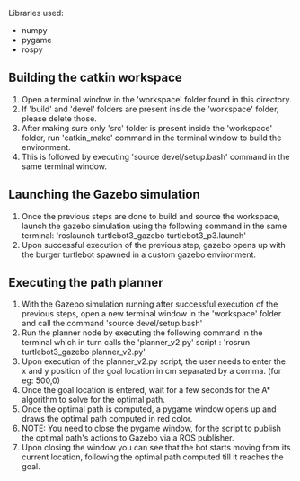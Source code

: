 Libraries used:
* numpy
* pygame
* rospy

## Building the catkin workspace

1. Open a terminal window in the 'workspace' folder found in this directory.
2. If 'build' and 'devel' folders are present inside the 'workspace' folder, please delete those.
3. After making sure only 'src' folder is present inside the 'workspace' folder, run 'catkin_make' command in the terminal window to build the environment.
4. This is followed by executing 'source devel/setup.bash' command in the same terminal window.

## Launching the Gazebo simulation

1. Once the previous steps are done to build and source the workspace, launch the gazebo simulation using the following command in the same terminal:
'roslaunch turtlebot3_gazebo turtlebot3_p3.launch'
2. Upon successful execution of the previous step, gazebo opens up with the burger turtlebot spawned in a custom gazebo environment.

## Executing the path planner

1. With the Gazebo simulation running after successful execution of the previous steps, open a new terminal window in the 'workspace' folder and call the command 'source devel/setup.bash'
2. Run the planner node by executing the following command in the terminal which in turn calls the 'planner_v2.py' script :
'rosrun turtlebot3_gazebo planner_v2.py'
3. Upon execution of the planner_v2.py script, the user needs to enter the x and y position of the goal location in cm separated by a comma. (for eg: 500,0)
4. Once the goal location is entered, wait for a few seconds for the A* algorithm to solve for the optimal path.
5. Once the optimal path is computed, a pygame window opens up and draws the optimal path computed in red color.
6. NOTE: You need to close the pygame window, for the script to publish the optimal path's actions to Gazebo via a ROS publisher.
7. Upon closing the window you can see that the bot starts moving from its current location, following the optimal path computed till it reaches the goal.
